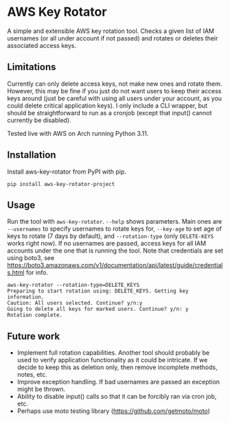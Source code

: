 # AWS Key Rotator

A simple and extensible AWS key rotation tool. Checks a given list of IAM usernames (or all under account if not passed) and rotates or deletes their associated access keys.

## Limitations

Currently can only delete access keys, not make new ones and rotate them. However, this may be fine if you just do not want users to keep their access keys around (just be careful with using all users under your account, as you could delete critical application keys). I only include a CLI wrapper, but should be straightforward to run as a cronjob (except that input() cannot currently be disabled).

Tested live with AWS on Arch running Python 3.11.

## Installation

Install aws-key-rotator from PyPI with pip.

`pip install aws-key-rotator-project`

## Usage

Run the tool with `aws-key-rotator`. `--help` shows parameters. Main ones are `--usernames` to specify usernames to rotate keys for, `--key-age` to set age of keys to rotate (7 days by default), and `--rotation-type` (only `DELETE-KEYS` works right now). If no usernames are passed, access keys for all IAM accounts under the one that is running the tool. Note that credentials are set using boto3, see https://boto3.amazonaws.com/v1/documentation/api/latest/guide/credentials.html for info. 

```
aws-key-rotator --rotation-type=DELETE_KEYS
Preparing to start rotation using: DELETE_KEYS. Getting key information.
Caution: All users selected. Continue? y/n:y
Going to delete all keys for marked users. Continue? y/n: y
Rotation complete.
```

## Future work
- Implement full rotation capabilities. Another tool should probably be used to verify application functionality as it could be intricate. If we decide to keep this as deletion only, then remove incomplete methods, notes, etc.
- Improve exception handling. If bad usernames are passed an exception might be thrown.
- Ability to disable input() calls so that it can be forcibly ran via cron job, etc.
- Perhaps use moto testing library (https://github.com/getmoto/moto)